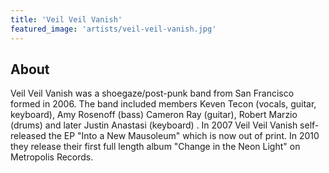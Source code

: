 ```yaml
---
title: 'Veil Veil Vanish'
featured_image: 'artists/veil-veil-vanish.jpg'
---
```


## About

Veil Veil Vanish was a shoegaze/post-punk band from San Francisco formed in 2006.  The band included members Keven Tecon (vocals, guitar, keyboard), Amy Rosenoff (bass) Cameron Ray (guitar), Robert Marzio (drums) and later Justin Anastasi (keyboard) .  In 2007 Veil Veil Vanish self-released the EP "Into a New Mausoleum" which is now out of print.  In 2010 they release their first full length album "Change in the Neon Light" on Metropolis Records.  


